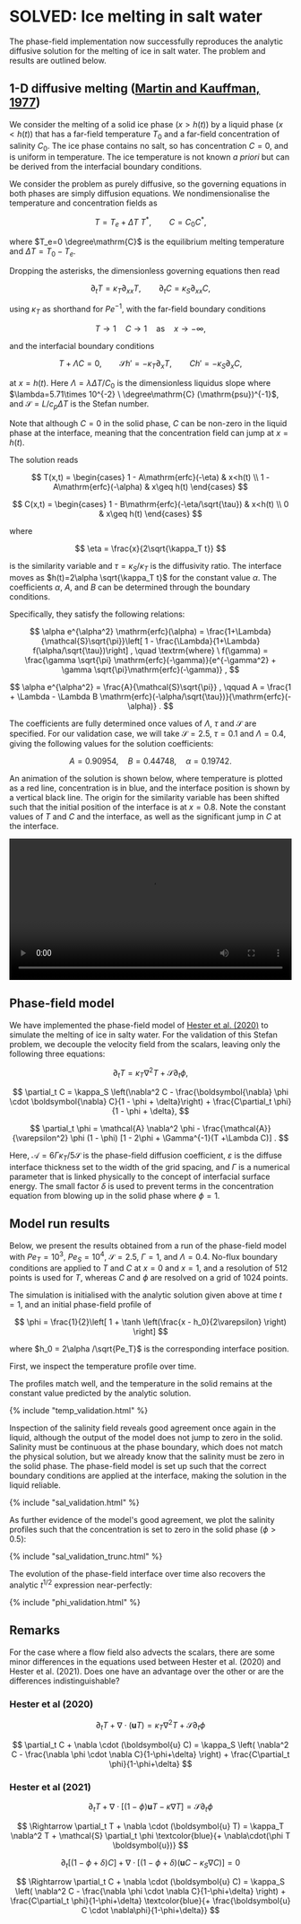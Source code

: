 # SOLVED: Ice melting in salt water

<!-- Currently, the phase-field implementation is unable to replicate the analytic diffusive solution for the melting of ice in salt water.
On this page, I outline the multicomponent Stefan problem that we wish to replicate, the phase-field model being implemented, and the erroneous results that we obtain. -->
The phase-field implementation now successfully reproduces the analytic diffusive solution for the melting of ice in salt water.
The problem and results are outlined below.

## 1-D diffusive melting ([Martin and Kauffman, 1977](https://doi.org/10.1175/1520-0485(1977)007%3C0272:AEATSO%3E2.0.CO;2))

We consider the melting of a solid ice phase ($x>h(t)$) by a liquid phase ($x<h(t)$) that has a far-field temperature $T_0$ and a far-field concentration of salinity $C_0$.
The ice phase contains no salt, so has concentration $C=0$, and is uniform in temperature.
The ice temperature is not known *a priori* but can be derived from the interfacial boundary conditions.

We consider the problem as purely diffusive, so the governing equations in both phases are simply diffusion equations.
We nondimensionalise the temperature and concentration fields as

$$
T = T_e + \Delta T \ T^\ast, \qquad
C = C_0 C^\ast ,
$$

where $T_e=0 \degree\mathrm{C}$ is the equilibrium melting temperature and $\Delta T=T_0 - T_e$.

Dropping the asterisks, the dimensionless governing equations then read

$$
\partial_t T = \kappa_T \partial_{xx} T, \qquad
\partial_t C = \kappa_S \partial_{xx} C,
$$

using $\kappa_T$ as shorthand for $Pe^{-1}$, with the far-field boundary conditions

$$
T\rightarrow 1 \quad C\rightarrow 1 \quad \textrm{as} \quad x\rightarrow -\infty ,
$$

and the interfacial boundary conditions

$$
T+\Lambda C = 0, \qquad \mathcal{S}h'=-\kappa_T \partial_x T, \qquad
Ch' = -\kappa_S \partial_x C,
$$

at $x=h(t)$.
Here $\Lambda=\lambda \Delta T/C_0$ is the dimensionless liquidus slope where $\lambda=5.71\times 10^{-2} \ \degree\mathrm{C} (\mathrm{psu})^{-1}$, and $\mathcal{S}=L/c_p\Delta T$ is the Stefan number.

Note that although $C=0$ in the solid phase, $C$ can be non-zero in the liquid phase at the interface, meaning that the concentration field can jump at $x=h(t)$.

The solution reads

$$
T(x,t) = \begin{cases}
1 - A\mathrm{erfc}(-\eta) & x<h(t) \\
1 - A\mathrm{erfc}(-\alpha) &  x\geq h(t)
\end{cases}
$$

$$
C(x,t) = \begin{cases}
1 - B\mathrm{erfc}(-\eta/\sqrt{\tau}) & x<h(t) \\
0 &  x\geq h(t)
\end{cases}
$$

where

$$
\eta = \frac{x}{2\sqrt{\kappa_T t}}
$$

is the similarity variable and $\tau=\kappa_S/\kappa_T$ is the diffusivity ratio.
The interface moves as $h(t)=2\alpha \sqrt{\kappa_T t}$ for the constant value $\alpha$.
The coefficients $\alpha$, $A$, and $B$ can be determined through the boundary conditions.

Specifically, they satisfy the following relations:

$$
\alpha e^{\alpha^2} \mathrm{erfc}(\alpha) = \frac{1+\Lambda}{\mathcal{S}\sqrt{\pi}}\left[ 1 - \frac{\Lambda}{1+\Lambda} f(\alpha/\sqrt{\tau})\right] , \quad \textrm{where} \ f(\gamma) = \frac{\gamma \sqrt{\pi} \mathrm{erfc}(-\gamma)}{e^{-\gamma^2} + \gamma \sqrt{\pi}\mathrm{erfc}(-\gamma)} ,
$$

$$
\alpha e^{\alpha^2} = \frac{A}{\mathcal{S}\sqrt{\pi}} , \qquad A = \frac{1 + \Lambda - \Lambda B \mathrm{erfc}(-\alpha/\sqrt{\tau})}{\mathrm{erfc}(-\alpha)} .
$$

The coefficients are fully determined once values of $\Lambda$, $\tau$ and $\mathcal{S}$ are specified.
For our validation case, we will take $\mathcal{S}=2.5$, $\tau=0.1$ and $\Lambda =0.4$, giving the following values for the solution coefficients:

$$
A=0.90954, \quad B=0.44748, \quad \alpha = 0.19742 .
$$

An animation of the solution is shown below, where temperature is plotted as a red line, concentration is in blue, and the interface position is shown by a vertical black line.
The origin for the similarity variable has been shifted such that the initial position of the interface is at $x=0.8$.
Note the constant values of $T$ and $C$ and the interface, as well as the significant jump in $C$ at the interface.

<video width="100%" controls>
  <source src="../../assets/diffusive_S2_5.mp4" type="video/mp4">
</video>

## Phase-field model

We have implemented the phase-field model of [Hester et al. (2020)](https://doi.org/10.1098/rspa.2020.0508) to simulate the melting of ice in salty water.
For the validation of this Stefan problem, we decouple the velocity field from the scalars, leaving only the following three equations:

$$
\partial_t T = \kappa_T \nabla^2 T + \mathcal{S} \partial_t \phi ,
$$

$$
\partial_t C = \kappa_S \left(\nabla^2 C - \frac{\boldsymbol{\nabla} \phi \cdot \boldsymbol{\nabla} C}{1 - \phi + \delta}\right) + \frac{C\partial_t \phi}{1 - \phi + \delta},
$$

$$
\partial_t \phi = \mathcal{A}  \nabla^2 \phi - \frac{\mathcal{A}}{\varepsilon^2} \phi (1 - \phi) [1 - 2\phi + \Gamma^{-1}(T +\Lambda C)] .
$$

Here, $\mathcal{A}=6\Gamma\kappa_T/5\mathcal{S}$ is the phase-field diffusion coefficient, $\varepsilon$ is the diffuse interface thickness set to the width of the grid spacing, and $\Gamma$ is a numerical parameter that is linked physically to the concept of interfacial surface energy.
The small factor $\delta$ is used to prevent terms in the concentration equation from blowing up in the solid phase where $\phi=1$.

<!-- Note that these equations differ slightly from those used in the later paper of [Hester et al. (2021)](https://doi.org/10.1103/PhysRevFluids.6.023802) to model the melting of ice blocks.
In that paper,  -->

## Model run results

Below, we present the results obtained from a run of the phase-field model with $Pe_T=10^3$, $Pe_S=10^4$, $\mathcal{S}=2.5$, $\Gamma=1$, and $\Lambda=0.4$.
No-flux boundary conditions are applied to $T$ and $C$ at $x=0$ and $x=1$, and a resolution of $512$ points is used for $T$, whereas $C$ and $\phi$ are resolved on a grid of $1024$ points.

The simulation is initialised with the analytic solution given above at time $t=1$, and an initial phase-field profile of

$$
\phi = \frac{1}{2}\left[ 1 + \tanh \left(\frac{x - h_0}{2\varepsilon} \right) \right]
$$

where $h_0 = 2\alpha /\sqrt{Pe_T}$ is the corresponding interface position.

First, we inspect the temperature profile over time.
<!-- Although the temperature in the solid phase remains lower than zero, we see that it increases over time.
This is in contrast to the analytic solution, which prescribes that the temperature in the solid (and at the interface) should be constant. -->
The profiles match well, and the temperature in the solid remains at the constant value predicted by the analytic solution.

{% include "temp_validation.html" %}

<!-- Inspection of the salinity field reveals the cause for this temperature difference, and the greatest issue with the current phase-field implementation.
The persistent jump in concentration in the analytic solution is smeared out almost straight away.
The condition of zero salinity is not imposed in the solid phase, and this in turn affects the salinity profile in the liquid. -->
Inspection of the salinity field reveals good agreement once again in the liquid, although the output of the model does not jump to zero in the solid.
Salinity must be continuous at the phase boundary, which does not match the physical solution, but we already know that the salinity must be zero in the solid phase.
The phase-field model is set up such that the correct boundary conditions are applied at the interface, making the solution in the liquid reliable.

{% include "sal_validation.html" %}

As further evidence of the model's good agreement, we plot the salinity profiles such that the concentration is set to zero in the solid phase ($\phi>0.5$):

{% include "sal_validation_trunc.html" %}

The evolution of the phase-field interface over time also recovers the analytic $t^{1/2}$ expression near-perfectly:

{% include "phi_validation.html" %}

## Remarks

<!-- - One of the boundary condition expressions in Martin & Kauffman (1977) contains an extra factor of $1/2$ that I am pretty sure should not be there. This only changes the prefactors in the analytic solution. Out of caution, I have tried initial conditions with and without the factor of 2 - there is no significant change to the above results.
- Various values of $\delta$ have been tried, from $10^{-14}$ to $10^{-2}$. None have produced the desired solution. -->

For the case where a flow field also advects the scalars, there are some minor differences in the equations used between Hester et al. (2020) and Hester et al. (2021).
Does one have an advantage over the other or are the differences indistinguishable?

### Hester et al (2020)
$$
\partial_t T + \nabla \cdot (\boldsymbol{u} T) = \kappa_T \nabla^2 T + \mathcal{S} \partial_t \phi
$$

$$
\partial_t C +  \nabla \cdot (\boldsymbol{u} C) = \kappa_S \left( \nabla^2 C - \frac{\nabla \phi \cdot \nabla C}{1-\phi+\delta} \right) + \frac{C\partial_t \phi}{1-\phi+\delta}
$$

### Hester et al (2021)

$$
\partial_t T + \nabla \cdot \left[ (1-\phi) \boldsymbol{u} T - \kappa \nabla T \right] = \mathcal{S}\partial_t \phi
$$

$$
\Rightarrow \partial_t T + \nabla \cdot (\boldsymbol{u} T) = \kappa_T \nabla^2 T + \mathcal{S} \partial_t \phi \textcolor{blue}{+ \nabla\cdot(\phi T \boldsymbol{u})}
$$

$$
\partial_t \left[(1-\phi+\delta) C\right] + \nabla \cdot \left[(1-\phi+\delta) (\boldsymbol{u}C - \kappa_S \nabla C)\right] = 0
$$

$$
\Rightarrow \partial_t C +  \nabla \cdot (\boldsymbol{u} C) = \kappa_S \left( \nabla^2 C - \frac{\nabla \phi \cdot \nabla C}{1-\phi+\delta} \right) + \frac{C\partial_t \phi}{1-\phi+\delta} \textcolor{blue}{+ \frac{\boldsymbol{u} C \cdot \nabla\phi}{1-\phi+\delta}}
$$